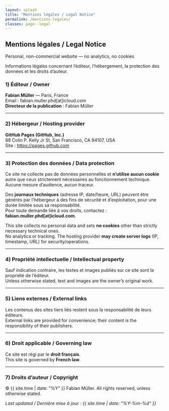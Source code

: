 ```yaml
---
layout: splash
title: "Mentions légales / Legal Notice"
permalink: /mentions-legales/
classes: page--legal
---
```


<link rel="stylesheet" href="/assets/css/custom.css?v=20250808">

<section class="hero-band hero--legal">
  <div class="hero-band__inner">
    <h1 class="hero-title">Mentions légales / Legal Notice</h1>
    <p class="hero-sub">Personal, non-commercial website — no analytics, no cookies</p>
    <p class="hero-caption">Informations légales concernant l’éditeur, l’hébergement, la protection des données et les droits d’auteur.</p>
  </div>
</section>

<section class="legal-wrapper" markdown="1">

### 1) Éditeur / Owner
**Fabian Müller** — Paris, France  
Email : fabian.muller.phd[at]icloud.com  
**Directeur de la publication** : Fabian Müller

---

### 2) Hébergeur / Hosting provider
**GitHub Pages (GitHub, Inc.)**  
88 Colin P. Kelly Jr St, San Francisco, CA 94107, USA  
Site : https://pages.github.com

---

### 3) Protection des données / Data protection
Ce site ne collecte pas de données personnelles et **n’utilise aucun cookie** autre que ceux strictement nécessaires au fonctionnement technique.  
Aucune mesure d’audience, aucun traceur.

Des **journaux techniques** (adresse IP, date/heure, URL) peuvent être générés par l’hébergeur à des fins de sécurité et d’exploitation, pour une durée limitée sous sa responsabilité.  
Pour toute demande liée à vos droits, contactez : **fabian.muller.phd[at]icloud.com**.

This site collects no personal data and sets **no cookies** other than strictly necessary technical ones.  
No analytics or tracking. The hosting provider **may create server logs** (IP, timestamp, URL) for security/operations.

---

### 4) Propriété intellectuelle / Intellectual property
Sauf indication contraire, les textes et images publiés sur ce site sont la propriété de l’éditeur.  
Unless otherwise stated, text and images are the owner’s original work.

---

### 5) Liens externes / External links
Les contenus des sites tiers liés restent sous la responsabilité de leurs éditeurs.  
External links are provided for convenience; their content is the responsibility of their publishers.

---

### 6) Droit applicable / Governing law
Ce site est régi par le **droit français**.  
This site is governed by **French law**.

---

### 7) Droits d’auteur / Copyright
© {{ site.time | date: "%Y" }} Fabian Müller. All rights reserved, unless otherwise stated.

_Last updated / Dernière mise à jour : {{ site.time | date: "%Y-%m-%d" }}_
</section>

